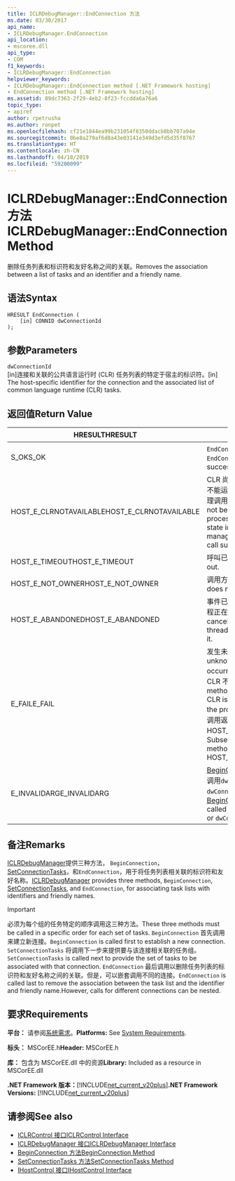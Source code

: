 ```yaml
---
title: ICLRDebugManager::EndConnection 方法
ms.date: 03/30/2017
api_name:
- ICLRDebugManager.EndConnection
api_location:
- mscoree.dll
api_type:
- COM
f1_keywords:
- ICLRDebugManager::EndConnection
helpviewer_keywords:
- ICLRDebugManager::EndConnection method [.NET Framework hosting]
- EndConnection method [.NET Framework hosting]
ms.assetid: 89dc7363-2f29-4eb2-8f23-fccdda6a76a6
topic_type:
- apiref
author: rpetrusha
ms.author: ronpet
ms.openlocfilehash: cf21e1844ea99b231054f8350ddacb8bb707a94e
ms.sourcegitcommit: 0be8a279af6d8a43e03141e349d3efd5d35f8767
ms.translationtype: HT
ms.contentlocale: zh-CN
ms.lasthandoff: 04/18/2019
ms.locfileid: "59200099"
---
```

# <a name="iclrdebugmanagerendconnection-method"></a><span data-ttu-id="a9cad-102">ICLRDebugManager::EndConnection 方法</span><span class="sxs-lookup"><span data-stu-id="a9cad-102">ICLRDebugManager::EndConnection Method</span></span>
<span data-ttu-id="a9cad-103">删除任务列表和标识符和友好名称之间的关联。</span><span class="sxs-lookup"><span data-stu-id="a9cad-103">Removes the association between a list of tasks and an identifier and a friendly name.</span></span>  
  
## <a name="syntax"></a><span data-ttu-id="a9cad-104">语法</span><span class="sxs-lookup"><span data-stu-id="a9cad-104">Syntax</span></span>  
  
```  
HRESULT EndConnection (  
    [in] CONNID dwConnectionId  
);  
```  
  
## <a name="parameters"></a><span data-ttu-id="a9cad-105">参数</span><span class="sxs-lookup"><span data-stu-id="a9cad-105">Parameters</span></span>  
 `dwConnectionId`  
 <span data-ttu-id="a9cad-106">[in]连接和关联的公共语言运行时 (CLR) 任务列表的特定于宿主的标识符。</span><span class="sxs-lookup"><span data-stu-id="a9cad-106">[in] The host-specific identifier for the connection and the associated list of common language runtime (CLR) tasks.</span></span>  
  
## <a name="return-value"></a><span data-ttu-id="a9cad-107">返回值</span><span class="sxs-lookup"><span data-stu-id="a9cad-107">Return Value</span></span>  
  
|<span data-ttu-id="a9cad-108">HRESULT</span><span class="sxs-lookup"><span data-stu-id="a9cad-108">HRESULT</span></span>|<span data-ttu-id="a9cad-109">描述</span><span class="sxs-lookup"><span data-stu-id="a9cad-109">Description</span></span>|  
|-------------|-----------------|  
|<span data-ttu-id="a9cad-110">S_OK</span><span class="sxs-lookup"><span data-stu-id="a9cad-110">S_OK</span></span>|<span data-ttu-id="a9cad-111">`EndConnection` 已成功返回。</span><span class="sxs-lookup"><span data-stu-id="a9cad-111">`EndConnection` returned successfully.</span></span>|  
|<span data-ttu-id="a9cad-112">HOST_E_CLRNOTAVAILABLE</span><span class="sxs-lookup"><span data-stu-id="a9cad-112">HOST_E_CLRNOTAVAILABLE</span></span>|<span data-ttu-id="a9cad-113">CLR 尚未加载到进程中，或处于不能运行托管的代码或已成功处理调用的状态。</span><span class="sxs-lookup"><span data-stu-id="a9cad-113">The CLR has not been loaded into a process, or the CLR is in a state in which it cannot run managed code or process the call successfully.</span></span>|  
|<span data-ttu-id="a9cad-114">HOST_E_TIMEOUT</span><span class="sxs-lookup"><span data-stu-id="a9cad-114">HOST_E_TIMEOUT</span></span>|<span data-ttu-id="a9cad-115">呼叫已超时。</span><span class="sxs-lookup"><span data-stu-id="a9cad-115">The call timed out.</span></span>|  
|<span data-ttu-id="a9cad-116">HOST_E_NOT_OWNER</span><span class="sxs-lookup"><span data-stu-id="a9cad-116">HOST_E_NOT_OWNER</span></span>|<span data-ttu-id="a9cad-117">调用方不拥有该锁。</span><span class="sxs-lookup"><span data-stu-id="a9cad-117">The caller does not own the lock.</span></span>|  
|<span data-ttu-id="a9cad-118">HOST_E_ABANDONED</span><span class="sxs-lookup"><span data-stu-id="a9cad-118">HOST_E_ABANDONED</span></span>|<span data-ttu-id="a9cad-119">事件已取消时被阻塞的线程或纤程正在等待它。</span><span class="sxs-lookup"><span data-stu-id="a9cad-119">An event was canceled while a blocked thread or fiber was waiting on it.</span></span>|  
|<span data-ttu-id="a9cad-120">E_FAIL</span><span class="sxs-lookup"><span data-stu-id="a9cad-120">E_FAIL</span></span>|<span data-ttu-id="a9cad-121">发生未知的灾难性故障。</span><span class="sxs-lookup"><span data-stu-id="a9cad-121">An unknown catastrophic failure occurred.</span></span> <span data-ttu-id="a9cad-122">方法返回 E_FAIL 后，CLR 不再在进程中使用。</span><span class="sxs-lookup"><span data-stu-id="a9cad-122">After a method returns E_FAIL, the CLR is no longer usable within the process.</span></span> <span data-ttu-id="a9cad-123">对托管方法的后续调用返回 HOST_E_CLRNOTAVAILABLE。</span><span class="sxs-lookup"><span data-stu-id="a9cad-123">Subsequent calls to hosting methods return HOST_E_CLRNOTAVAILABLE.</span></span>|  
|<span data-ttu-id="a9cad-124">E_INVALIDARG</span><span class="sxs-lookup"><span data-stu-id="a9cad-124">E_INVALIDARG</span></span>|<span data-ttu-id="a9cad-125">[BeginConnection](../../../../docs/framework/unmanaged-api/hosting/iclrdebugmanager-beginconnection-method.md)永远不会使用调用`dwConnectionId`，或`dwConnectionId`为零。</span><span class="sxs-lookup"><span data-stu-id="a9cad-125">[BeginConnection](../../../../docs/framework/unmanaged-api/hosting/iclrdebugmanager-beginconnection-method.md) was never called using `dwConnectionId`, or `dwConnectionId` was zero.</span></span>|  
  
## <a name="remarks"></a><span data-ttu-id="a9cad-126">备注</span><span class="sxs-lookup"><span data-stu-id="a9cad-126">Remarks</span></span>  
 <span data-ttu-id="a9cad-127">[ICLRDebugManager](../../../../docs/framework/unmanaged-api/hosting/iclrdebugmanager-interface.md)提供三种方法， `BeginConnection`， [SetConnectionTasks](../../../../docs/framework/unmanaged-api/hosting/iclrdebugmanager-setconnectiontasks-method.md)，和`EndConnection`，用于将任务列表相关联的标识符和友好名称。</span><span class="sxs-lookup"><span data-stu-id="a9cad-127">[ICLRDebugManager](../../../../docs/framework/unmanaged-api/hosting/iclrdebugmanager-interface.md) provides three methods, `BeginConnection`, [SetConnectionTasks](../../../../docs/framework/unmanaged-api/hosting/iclrdebugmanager-setconnectiontasks-method.md), and `EndConnection`, for associating task lists with identifiers and friendly names.</span></span>  
  
> [!IMPORTANT]
>  <span data-ttu-id="a9cad-128">必须为每个组的任务特定的顺序调用这三种方法。</span><span class="sxs-lookup"><span data-stu-id="a9cad-128">These three methods must be called in a specific order for each set of tasks.</span></span> <span data-ttu-id="a9cad-129">`BeginConnection` 首先调用来建立新连接。</span><span class="sxs-lookup"><span data-stu-id="a9cad-129">`BeginConnection` is called first to establish a new connection.</span></span> <span data-ttu-id="a9cad-130">`SetConnectionTasks` 将调用下一步来提供要与该连接相关联的任务组。</span><span class="sxs-lookup"><span data-stu-id="a9cad-130">`SetConnectionTasks` is called next to provide the set of tasks to be associated with that connection.</span></span> <span data-ttu-id="a9cad-131">`EndConnection` 最后调用以删除任务列表的标识符和友好名称之间的关联。但是，可以嵌套调用不同的连接。</span><span class="sxs-lookup"><span data-stu-id="a9cad-131">`EndConnection` is called last to remove the association between the task list and the identifier and friendly name.However, calls for different connections can be nested.</span></span>  
  
## <a name="requirements"></a><span data-ttu-id="a9cad-132">要求</span><span class="sxs-lookup"><span data-stu-id="a9cad-132">Requirements</span></span>  
 <span data-ttu-id="a9cad-133">**平台：** 请参阅[系统需求](../../../../docs/framework/get-started/system-requirements.md)。</span><span class="sxs-lookup"><span data-stu-id="a9cad-133">**Platforms:** See [System Requirements](../../../../docs/framework/get-started/system-requirements.md).</span></span>  
  
 <span data-ttu-id="a9cad-134">**标头：** MSCorEE.h</span><span class="sxs-lookup"><span data-stu-id="a9cad-134">**Header:** MSCorEE.h</span></span>  
  
 <span data-ttu-id="a9cad-135">**库：** 包含为 MSCorEE.dll 中的资源</span><span class="sxs-lookup"><span data-stu-id="a9cad-135">**Library:** Included as a resource in MSCorEE.dll</span></span>  
  
 <span data-ttu-id="a9cad-136">**.NET Framework 版本：**[!INCLUDE[net_current_v20plus](../../../../includes/net-current-v20plus-md.md)]</span><span class="sxs-lookup"><span data-stu-id="a9cad-136">**.NET Framework Versions:** [!INCLUDE[net_current_v20plus](../../../../includes/net-current-v20plus-md.md)]</span></span>  
  
## <a name="see-also"></a><span data-ttu-id="a9cad-137">请参阅</span><span class="sxs-lookup"><span data-stu-id="a9cad-137">See also</span></span>

- [<span data-ttu-id="a9cad-138">ICLRControl 接口</span><span class="sxs-lookup"><span data-stu-id="a9cad-138">ICLRControl Interface</span></span>](../../../../docs/framework/unmanaged-api/hosting/iclrcontrol-interface.md)
- [<span data-ttu-id="a9cad-139">ICLRDebugManager 接口</span><span class="sxs-lookup"><span data-stu-id="a9cad-139">ICLRDebugManager Interface</span></span>](../../../../docs/framework/unmanaged-api/hosting/iclrdebugmanager-interface.md)
- [<span data-ttu-id="a9cad-140">BeginConnection 方法</span><span class="sxs-lookup"><span data-stu-id="a9cad-140">BeginConnection Method</span></span>](../../../../docs/framework/unmanaged-api/hosting/iclrdebugmanager-beginconnection-method.md)
- [<span data-ttu-id="a9cad-141">SetConnectionTasks 方法</span><span class="sxs-lookup"><span data-stu-id="a9cad-141">SetConnectionTasks Method</span></span>](../../../../docs/framework/unmanaged-api/hosting/iclrdebugmanager-setconnectiontasks-method.md)
- [<span data-ttu-id="a9cad-142">IHostControl 接口</span><span class="sxs-lookup"><span data-stu-id="a9cad-142">IHostControl Interface</span></span>](../../../../docs/framework/unmanaged-api/hosting/ihostcontrol-interface.md)
